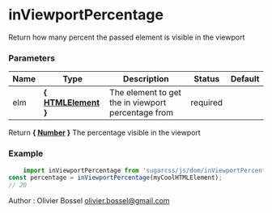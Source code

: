 # inViewportPercentage

Return how many percent the passed element is visible in the viewport



### Parameters
Name  |  Type  |  Description  |  Status  |  Default
------------  |  ------------  |  ------------  |  ------------  |  ------------
elm  |  **{ [HTMLElement](https://developer.mozilla.org/fr/docs/Web/API/HTMLElement) }**  |  The element to get the in viewport percentage from  |  required  |

Return **{ [Number](https://developer.mozilla.org/fr/docs/Web/JavaScript/Reference/Objets_globaux/Number) }** The percentage visible in the viewport

### Example
```js
	import inViewportPercentage from 'sugarcss/js/dom/inViewportPercentage'
const percentage = inViewportPercentage(myCoolHTMLElement);
// 20
```
Author : Olivier Bossel [olivier.bossel@gmail.com](mailto:olivier.bossel@gmail.com)